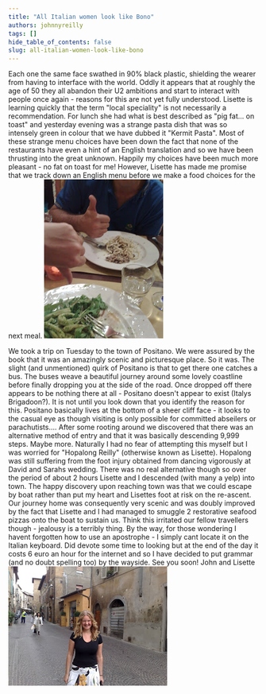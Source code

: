 ```yaml
---
title: "All Italian women look like Bono"
authors: johnnyreilly
tags: []
hide_table_of_contents: false
slug: all-italian-women-look-like-bono
---
```

Each one the same face swathed in 90% black plastic, shielding the wearer from having to interface with the world. Oddly it appears that at roughly the age of 50 they all abandon their U2 ambitions and start to interact with people once again - reasons for this are not yet fully understood. Lisette is learning quickly that the term "local speciality" is not necessarily a recommendation. For lunch she had what is best described as "pig fat... on toast" and yesterday evening was a strange pasta dish that was so intensely green in colour that we have dubbed it "Kermit Pasta". Most of these strange menu choices have been down the fact that none of the restaurants have even a hint of an English translation and so we have been thrusting into the great unknown. Happily my choices have been much more pleasant - no fat on toast for me! However, Lisette has made me promise that we track down an English menu before we make a food choices for the next meal. ![](orv10.jpg)

 We took a trip on Tuesday to the town of Positano. We were assured by the book that it was an amazingly scenic and picturesque place. So it was. The slight (and unmentioned) quirk of Positano is that to get there one catches a bus. The buses weave a beautiful journey around some lovely coastline before finally dropping you at the side of the road. Once dropped off there appears to be nothing there at all - Positano doesn't appear to exist (Italys Brigadoon?). It is not until you look down that you identify the reason for this. Positano basically lives at the bottom of a sheer cliff face - it looks to the casual eye as though visiting is only possible for committed abseilers or parachutists.... After some rooting around we discovered that there was an alternative method of entry and that it was basically descending 9,999 steps. Maybe more. Naturally I had no fear of attempting this myself but I was worried for "Hopalong Reilly" (otherwise known as Lisette). Hopalong was still suffering from the foot injury obtained from dancing vigorously at David and Sarahs wedding. There was no real alternative though so over the period of about 2 hours Lisette and I descended (with many a yelp) into town. The happy discovery upon reaching town was that we could escape by boat rather than put my heart and Lisettes foot at risk on the re-ascent. Our journey home was consequently very scenic and was doubly improved by the fact that Lisette and I had managed to smuggle 2 restorative seafood pizzas onto the boat to sustain us. Think this irritated our fellow travellers though - jealousy is a terribly thing. By the way, for those wondering I havent forgotten how to use an apostrophe - I simply cant locate it on the Italian keyboard. Did devote some time to looking but at the end of the day it costs 6 euro an hour for the internet and so I have decided to put grammar (and no doubt spelling too) by the wayside. See you soon! John and Lisette ![](orv14.jpg)


